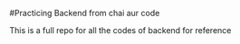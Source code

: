 #Practicing Backend from chai aur code 

This is a full repo for all the codes of backend for reference